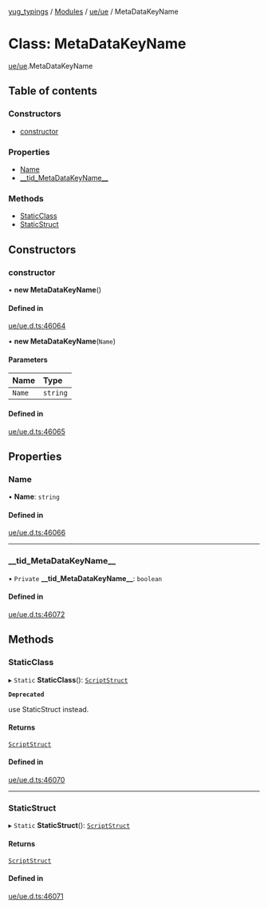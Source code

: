 [yug_typings](../README.md) / [Modules](../modules.md) / [ue/ue](../modules/ue_ue.md) / MetaDataKeyName

# Class: MetaDataKeyName

[ue/ue](../modules/ue_ue.md).MetaDataKeyName

## Table of contents

### Constructors

- [constructor](ue_ue.MetaDataKeyName.md#constructor)

### Properties

- [Name](ue_ue.MetaDataKeyName.md#name)
- [\_\_tid\_MetaDataKeyName\_\_](ue_ue.MetaDataKeyName.md#__tid_metadatakeyname__)

### Methods

- [StaticClass](ue_ue.MetaDataKeyName.md#staticclass)
- [StaticStruct](ue_ue.MetaDataKeyName.md#staticstruct)

## Constructors

### constructor

• **new MetaDataKeyName**()

#### Defined in

[ue/ue.d.ts:46064](https://github.com/YugMetaverse/yug_typings/blob/25cad34/ue/ue.d.ts#L46064)

• **new MetaDataKeyName**(`Name`)

#### Parameters

| Name | Type |
| :------ | :------ |
| `Name` | `string` |

#### Defined in

[ue/ue.d.ts:46065](https://github.com/YugMetaverse/yug_typings/blob/25cad34/ue/ue.d.ts#L46065)

## Properties

### Name

• **Name**: `string`

#### Defined in

[ue/ue.d.ts:46066](https://github.com/YugMetaverse/yug_typings/blob/25cad34/ue/ue.d.ts#L46066)

___

### \_\_tid\_MetaDataKeyName\_\_

• `Private` **\_\_tid\_MetaDataKeyName\_\_**: `boolean`

#### Defined in

[ue/ue.d.ts:46072](https://github.com/YugMetaverse/yug_typings/blob/25cad34/ue/ue.d.ts#L46072)

## Methods

### StaticClass

▸ `Static` **StaticClass**(): [`ScriptStruct`](ue_ue.ScriptStruct.md)

**`Deprecated`**

use StaticStruct instead.

#### Returns

[`ScriptStruct`](ue_ue.ScriptStruct.md)

#### Defined in

[ue/ue.d.ts:46070](https://github.com/YugMetaverse/yug_typings/blob/25cad34/ue/ue.d.ts#L46070)

___

### StaticStruct

▸ `Static` **StaticStruct**(): [`ScriptStruct`](ue_ue.ScriptStruct.md)

#### Returns

[`ScriptStruct`](ue_ue.ScriptStruct.md)

#### Defined in

[ue/ue.d.ts:46071](https://github.com/YugMetaverse/yug_typings/blob/25cad34/ue/ue.d.ts#L46071)
